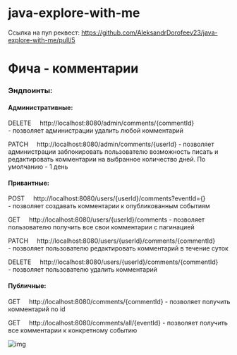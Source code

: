 # java-explore-with-me
Ссылка на пул реквест:
<a>https://github.com/AleksandrDorofeev23/java-explore-with-me/pull/5

# Фича - комментарии

### Эндпоинты:

#### Административные:

DELETE &nbsp; &nbsp; http://localhost:8080/admin/comments/{commentId} <br> - позволяет администрации удалить любой комментарий

PATCH &nbsp; &nbsp; http://localhost:8080/admin/comments/{userId} - позволяет администрации заблокировать пользователю возможность писать и редактировать комментарии на выбранное количество дней. По умолчанию - 1 день

#### Привантные:

POST &nbsp; &nbsp; http://localhost:8080/users/{userId}/comments?eventId={} <br> - позволяет создавать комментарии к опубликованным событиям

GET &nbsp; &nbsp; http://localhost:8080/users/{userId}/comments - позволяет пользователю получить все свои комментарии с пагинацией

PATCH &nbsp; &nbsp; http://localhost:8080/users/{userId}/comments/{commentId} <br> - позволяет пользователю редактировать комментарий в течение суток

DELETE &nbsp; &nbsp; http://localhost:8080/users/{userId}/comments/{commentId} <br> - позволяет пользователю удалить комментарий

#### Публичные:

GET &nbsp; &nbsp; http://localhost:8080/comments/{commentId} - позволяет получить комментарий по id

GET &nbsp; &nbsp; http://localhost:8080/comments/all/{eventId} - позволяет получить все комментарии к конкретному событию

![img](https://github.com/{username}/{repository}/raw/main/{path}/img.png)


